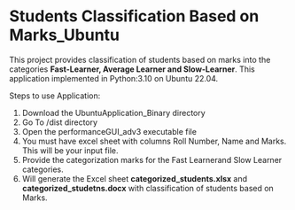 # Students Classification Based on Marks_Ubuntu

This project provides classification of students based on marks into the categories **Fast-Learner, Average Learner and Slow-Learner**. This application implemented in Python:3.10 on Ubuntu 22.04.

Steps to use Application:
1. Download the UbuntuApplication_Binary directory
2. Go To /dist directory
3. Open the performanceGUI_adv3 executable file
4. You must have excel sheet with columns Roll Number, Name and Marks. This will be your input file.
5. Provide the categorization marks for the Fast Learnerand Slow Learner categories.
6. Will generate the Excel sheet **categorized_students.xlsx** and **categorized_studetns.docx** with classification of students based on Marks.
